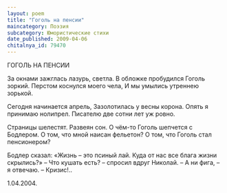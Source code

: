 ```yaml
---
layout: poem
title: "Гоголь на пенсии"
maincategory: Поэзия
subcategory: Юмористические стихи
date_published: 2009-04-06
chitalnya_id: 79470
---
```




ГОГОЛЬ НА ПЕНСИИ

За окнами зажглась лазурь, светла.
В обложке пробудился Гоголь зоркий.
Перстом коснулся моего чела,
И мы умылись утреннею зорькой.

Сегодня начинается апрель,
Зазолотилась у весны корона.
Опять я принимаю нолипрел.
Писателю две сотни лет уж ровно.

Страницы шелестят. Развеян сон.
О чём-то Гоголь шепчется с Бодлером.
О том, что мной наисан фельетон?
О том, что Гоголь стал пенсионером?

Бодлер сказал: «Жизнь – это псиный лай.
Куда от нас все блага жизни скрылись?»
– Что кушать есть? – спросил вдруг Николай.
– А ни фига, – я отвечаю. – Кризис!..

1.04.2004.






